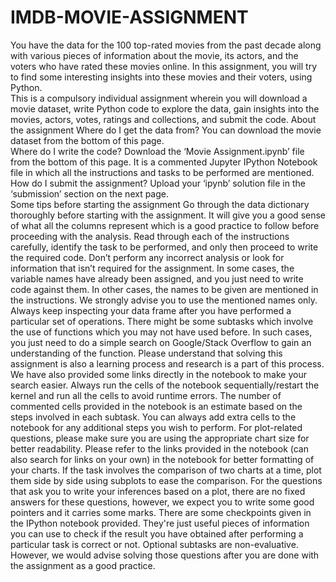 # IMDB-MOVIE-ASSIGNMENT
You have the data for the 100 top-rated movies from the past decade along with various pieces of information about the movie, its actors, and the voters who have rated these movies online. In this assignment, you will try to find some interesting insights into these movies and their voters, using Python.    
This is a compulsory individual assignment wherein you will download a movie dataset, write Python code to explore the data, gain insights into the movies, actors, votes, ratings and collections, and submit the code.   About the assignment Where do I get the data from?  You can download the movie dataset from the bottom of this page.    
Where do I write the code?  Download the ‘Movie Assignment.ipynb’ file from the bottom of this page. It is a commented Jupyter IPython Notebook file in which all the instructions and tasks to be performed are mentioned.  
How do I submit the assignment?  Upload your ‘ipynb’ solution file in the ‘submission’ section on the next page.   
Some tips before starting the assignment  Go through the data dictionary thoroughly before starting with the assignment. It will give you a good sense of what all the columns represent which is a good practice to follow before proceeding with the analysis. Read through each of the instructions carefully, identify the task to be performed, and only then proceed to write the required code. Don’t perform any incorrect analysis or look for information that isn’t required for the assignment. In some cases, the variable names have already been assigned, and you just need to write code against them. In other cases, the names to be given are mentioned in the instructions. We strongly advise you to use the mentioned names only. Always keep inspecting your data frame after you have performed a particular set of operations.  There might be some subtasks which involve the use of functions which you may not have used before.  In such cases, you just need to do a simple search on Google/Stack Overflow to gain an understanding of the function. Please understand that solving this assignment is also a learning process and research is a part of this process. We have also provided some links directly in the notebook to make your search easier. Always run the cells of the notebook sequentially/restart the kernel and run all the cells to avoid runtime errors. The number of commented cells provided in the notebook is an estimate based on the steps involved in each subtask. You can always add extra cells to the notebook for any additional steps you wish to perform. For plot-related questions, please make sure you are using the appropriate chart size for better readability. Please refer to the links provided in the notebook (can also search for links on your own) in the notebook for better formatting of your charts. If the task involves the comparison of two charts at a time, plot them side by side using subplots to ease the comparison.  For the questions that ask you to write your inferences based on a plot, there are no fixed answers for these questions, however, we expect you to write some good pointers and it carries some marks. There are some checkpoints given in the IPython notebook provided. They're just useful pieces of information you can use to check if the result you have obtained after performing a particular task is correct or not. Optional subtasks are non-evaluative. However, we would advise solving those questions after you are done with the assignment as a good practice.
